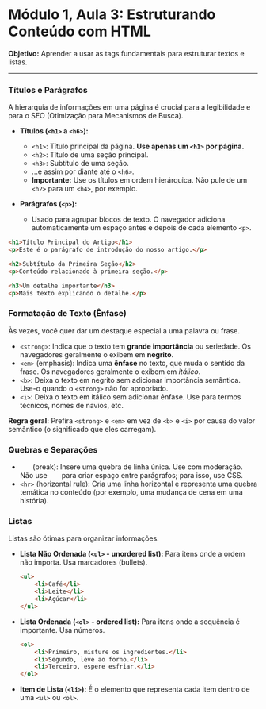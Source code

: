 # Módulo 1, Aula 3: Estruturando Conteúdo com HTML

**Objetivo:** Aprender a usar as tags fundamentais para estruturar textos e listas.

---

### Títulos e Parágrafos

A hierarquia de informações em uma página é crucial para a legibilidade e para o SEO (Otimização para Mecanismos de Busca).

*   **Títulos (`<h1>` a `<h6>`):**
    *   `<h1>`: Título principal da página. **Use apenas um `<h1>` por página.**
    *   `<h2>`: Título de uma seção principal.
    *   `<h3>`: Subtítulo de uma seção.
    *   ...e assim por diante até o `<h6>`.
    *   **Importante:** Use os títulos em ordem hierárquica. Não pule de um `<h2>` para um `<h4>`, por exemplo.

*   **Parágrafos (`<p>`):**
    *   Usado para agrupar blocos de texto. O navegador adiciona automaticamente um espaço antes e depois de cada elemento `<p>`.

```html
<h1>Título Principal do Artigo</h1>
<p>Este é o parágrafo de introdução do nosso artigo.</p>

<h2>Subtítulo da Primeira Seção</h2>
<p>Conteúdo relacionado à primeira seção.</p>

<h3>Um detalhe importante</h3>
<p>Mais texto explicando o detalhe.</p>
```

### Formatação de Texto (Ênfase)

Às vezes, você quer dar um destaque especial a uma palavra ou frase.

*   `<strong>`: Indica que o texto tem **grande importância** ou seriedade. Os navegadores geralmente o exibem em **negrito**.
*   `<em>` (emphasis): Indica uma **ênfase** no texto, que muda o sentido da frase. Os navegadores geralmente o exibem em *itálico*.
*   `<b>`: Deixa o texto em negrito sem adicionar importância semântica. Use-o quando o `<strong>` não for apropriado.
*   `<i>`: Deixa o texto em itálico sem adicionar ênfase. Use para termos técnicos, nomes de navios, etc.

**Regra geral:** Prefira `<strong>` e `<em>` em vez de `<b>` e `<i>` por causa do valor semântico (o significado que eles carregam).

### Quebras e Separações

*   `  
` (break): Insere uma quebra de linha única. Use com moderação. Não use `  
` para criar espaço entre parágrafos; para isso, use CSS.
*   `<hr>` (horizontal rule): Cria uma linha horizontal e representa uma quebra temática no conteúdo (por exemplo, uma mudança de cena em uma história).

### Listas

Listas são ótimas para organizar informações.

*   **Lista Não Ordenada (`<ul>` - unordered list):** Para itens onde a ordem não importa. Usa marcadores (bullets).
    ```html
    <ul>
        <li>Café</li>
        <li>Leite</li>
        <li>Açúcar</li>
    </ul>
    ```

*   **Lista Ordenada (`<ol>` - ordered list):** Para itens onde a sequência é importante. Usa números.
    ```html
    <ol>
        <li>Primeiro, misture os ingredientes.</li>
        <li>Segundo, leve ao forno.</li>
        <li>Terceiro, espere esfriar.</li>
    </ol>
    ```

*   **Item de Lista (`<li>`):** É o elemento que representa cada item dentro de uma `<ul>` ou `<ol>`.
